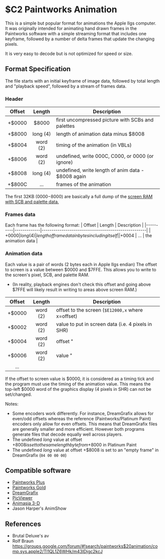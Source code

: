 # $C2 Paintworks Animation
This is a simple but popular format for animations the Apple IIgs computer.  It was originally intended for animating hand drawn frames in the Paintworks software with a simple streaming format that includes one keyframe, followed by a number of delta frames that update the changing pixels.

It is very easy to decode but is not optimized for speed or size.

## Format Specification
The file starts with an initial keyframe of image data, followed by total length and "playback speed", followed by a stream of frames data.
### Header
|  Offset  |	Length	   | Description                                         |
|:--------:|:-----------:|-----------------------------------------------------|
|  +$0000  |  	$8000	   | first uncompressed picture with SCBs and palettes   |
|  +$8000  |  	long (4) | length of animation data minus $8008                |
|  +$8004  |  	word (2) | timing of the animation (in VBLs)                   |
|  +$8006  |    word (2) | undefined, write 000C, C000, or 0000 (or ignore)    |  
|  +$8008  |    long (4) | undefined, write length of anim data - $8008 again  |                
|  +$800C  |  	...      | frames of the animation                             |

The first 32KB ($0000-$8000) are basically a full dump of the [screen RAM with SCB and palette data.](https://github.com/digarok/gslib/blob/master/documentation/GS%20Video%20Layout.pdf)

### Frames data
Each frame has the following format:
|  Offset  |	Length	   | Description                                         |
|----------|-------------|-----------------------------------------------------|
|  +$0000  |  	long (4) | length of frame data in bytes including itself      |
|  +$0004  |    ...      | the animation data                                  |

### Animation data
Each value is a pair of words (2 bytes each in Apple IIgs endian)
The offset to screen is a value between $0000 and $7FFE.  This allows you to write to the screen's pixel, SCB, and palette RAM. 
- (In reality, playback engines don't check this offset and going above $7FFE will likely result in writing to areas above screen RAM.)

|  Offset  |	Length	 | Description                                         |
|:--------:|:-----------:|-----------------------------------------------------|
|  +$0000  |  	word (2) | offset to the screen (`$E12000,x` where x=offset)   |
|  +$0002  |    word (2) | value to put in screen data (i.e. 4 pixels in SHR)  |
|  +$0004  |  	word (2) | offset   "                                          |
|  +$0006  |    word (2) | value    "                                          |
|    ...   |             |                                                     |

If the offset to screen value is $0000, it is considered as a timing tick and the program must use the timing of the animation value.  This means the top-left $0000 word of the graphics display (4 pixels in SHR) can not be set/changed. 

Notes:
- Some encoders work differently.  For instance, DreamGrafix allows for even/odd offsets whereas the reference (Paintworks/Platinum Paint) encoders only allow for even offsets.  This means that DreamGrafix files are generally smaller and more efficient.  However both programs generate files that decode equally well across players. 
- The undefined _long_ value at offset +$8008 is set to the same length byte from +$8000 in Platinum Paint
- The undefined _long_ value at offset +$8008 is set to an "empty frame" in DreamGrafix (`04 00 00 00`)



## Compatible software
- [Paintworks Plus](http://www.whatisthe2gs.apple2.org.za/paintworks-plus)
- [Paintworks Gold](http://www.whatisthe2gs.apple2.org.za/paintworks-gold)
- [DreamGrafix](http://www.whatisthe2gs.apple2.org.za/dream-grafix)
- [PicViewer](http://www.brutaldeluxe.fr/products/apple2gs/picviewer.html)
- [Animasia 3-D](http://www.whatisthe2gs.apple2.org.za/animasia-3d)
- Jason Harper's AnimShow

## References
- Brutal Deluxe's av
- Rolf Braun https://groups.google.com/forum/#!search/paintworks$20animation/comp.sys.apple2/Tl1QL1Z6WHk/m43IDjgc2kcJ

